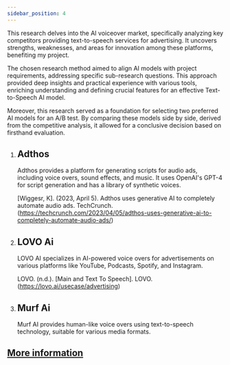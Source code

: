 ```yaml
---
sidebar_position: 4
---
```


This research delves into the AI voiceover market, specifically analyzing key competitors providing text-to-speech services for advertising. It uncovers strengths, weaknesses, and areas for innovation among these platforms, benefiting my project.

The chosen research method aimed to align AI models with project requirements, addressing specific sub-research questions. This approach provided deep insights and practical experience with various tools, enriching understanding and defining crucial features for an effective Text-to-Speech AI model.

Moreover, this research served as a foundation for selecting two preferred AI models for an A/B test. By comparing these models side by side, derived from the competitive analysis, it allowed for a conclusive decision based on firsthand evaluation.

1. ## Adthos

    Adthos provides a platform for generating scripts for audio ads, including voice overs, sound effects, and music. It uses OpenAI's GPT-4 for script generation and has a library of synthetic voices. 


    [Wiggesr, K]. (2023, April 5). Adthos uses generative AI to completely automate audio ads. TechCrunch.(https://techcrunch.com/2023/04/05/adthos-uses-generative-ai-to-completely-automate-audio-ads/)

2. ## LOVO Ai

    LOVO AI specializes in AI-powered voice overs for advertisements on various platforms like YouTube, Podcasts, Spotify, and Instagram.

    LOVO. (n.d.). [Main and Text To Speech]. LOVO. (https://lovo.ai/usecase/advertising)  

3. ## Murf Ai 

    Murf AI provides human-like voice overs using text-to-speech technology, suitable for various media formats.

## [More information](../2nd%20Research%20Phase%20Evidence/Competitor%20analysis.md)